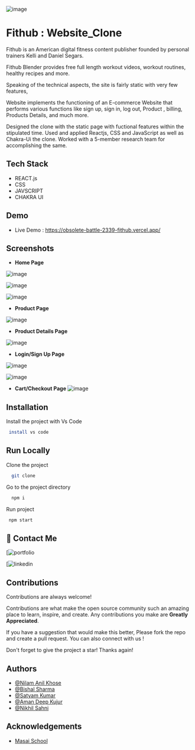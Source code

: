 

![image](https://user-images.githubusercontent.com/105915649/208593399-e1379ef2-d9fc-429a-8e68-7c07db8ea94c.png)


# Fithub : Website_Clone


Fithub is an American digital fitness content publisher founded by personal trainers Kelli and Daniel Segars.

Fithub Blender provides free full length workout videos, workout routines, healthy recipes and more.

Speaking of the technical aspects, the site is fairly static with very few features, 

Website implements the functioning of an E-commerce Website that performs various functions like sign up, sign in, log out, Product , billing, Products Details, and much more.

Designed the clone with the static page with fuctional features within the stipulated time. Used and applied Reactjs, CSS and JavaScript as well as Chakra-Ui the clone. Worked with a 5-member research team for accomplishing the same. 
## Tech Stack

- REACT.js
- CSS
- JAVSCRIPT
- CHAKRA UI







## Demo

- Live Demo : https://obsolete-battle-2339-fithub.vercel.app/



## Screenshots

- **Home Page**

![image](https://user-images.githubusercontent.com/105915649/208588267-d9127744-9cc8-44e9-a367-c19061d7d975.png)

 

![image](https://user-images.githubusercontent.com/105915649/208593602-68add55c-6b4c-4e2b-ac3e-6b337c52368c.png)

![image](https://user-images.githubusercontent.com/105915649/208593651-0d10f706-c8ee-4bbe-8b01-2a36ce86cff3.png)

- **Product Page**

![image](https://user-images.githubusercontent.com/105915649/208593731-c4fba2a0-4c45-4ad8-9fef-ef578ff7b2fc.png)


- **Product Details Page**  

![image](https://user-images.githubusercontent.com/105915649/208593790-a86994c6-0fc8-45b5-9f19-cbaaa3c6c210.png)

- **Login/Sign Up Page**

![image](https://user-images.githubusercontent.com/105915649/208593844-3d1ac9bb-5370-4840-b3d2-f31df9f5f286.png)

![image](https://user-images.githubusercontent.com/105915649/208593885-f5cbd920-34a6-4a1c-89be-e414a24f17dd.png)


- **Cart/Checkout Page**
![image](https://user-images.githubusercontent.com/105915649/208594210-3e9c889b-acf0-4c8c-ac6d-4cfac4b13b42.png)




## Installation

Install the project with Vs Code

```bash
 install vs code 
```
    
## Run Locally

Clone the project

```bash
  git clone 
```

Go to the project directory

```bash
  npm i
```

Run project

```bash
 npm start
```




## 🔗 Contact Me
[![portfolio]( )

[![linkedin]( )




## Contributions

Contributions are always welcome!

Contributions are what make the open source community such an amazing place to learn, inspire, and create. Any contributions you make are **Greatly Appreciated**.

If you have a suggestion that would make this better, Please fork the repo and create a pull request. You can also connect with us !

Don't forget to give the project a star! Thanks again!

## Authors

- [@Nilam Anil Khose](https://www.github.com/nilamkhose2001)
- [@Bishal Sharma](https://www.github.com/bishal00sharma)
- [@Satyam Kumar](https://www.github.com/satyam0337)
- [@Aman Deep Kujur](https://github.com/amandk5)
- [@Nikhil Sahni](https://github.com/snikhil2001)




## Acknowledgements

 - [Masai School](https://www.masaischool.com/)
 
